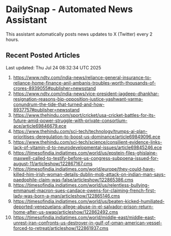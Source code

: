 # DailySnap - Automated News Assistant

This assistant automatically posts news updates to X (Twitter) every 2 hours.

## Recent Posted Articles

Last updated: Thu Jul 24 08:32:34 UTC 2025

1. https://www.ndtv.com/india-news/reliance-general-insurance-to-reliance-home-finance-anil-ambanis-troubles-worth-thousands-of-crores-8939055#publisher=newsstand
2. https://www.ndtv.com/india-news/vice-president-jagdeep-dhankhar-resignation-reasons-bjp-opposition-justice-yashwant-varma-conundrum-the-tide-that-turned-and-how-8937757#publisher=newsstand
3. https://www.thehindu.com/sport/cricket/usa-cricket-battles-for-its-future-amid-power-struggle-with-private-consortium-ace/article69846679.ece
4. https://www.thehindu.com/sci-tech/technology/trumps-ai-plan-prioritises-deregulation-to-boost-us-dominance/article69849096.ece
5. https://www.thehindu.com/sci-tech/science/consilient-evidence-links-lack-of-vitamin-d-to-neurodevelopmental-issues/article69845246.ece
6. https://timesofindia.indiatimes.com/world/us/epstein-files-ghislaine-maxwell-called-to-testify-before-us-congress-subpoena-issued-for-august-11/articleshow/122867167.cms
7. https://timesofindia.indiatimes.com/world/europe/they-could-have-killed-him-irish-woman-details-dublin-mob-attack-on-indian-man-says-paedophile-claim-was-false/articleshow/122865386.cms
8. https://timesofindia.indiatimes.com/world/us/relentless-bullying-emmanuel-macron-sues-candace-owens-for-claiming-french-first-lady-was-born-a-man/articleshow/122865146.cms
9. https://timesofindia.indiatimes.com/world/us/beaten-kicked-humiliated-deported-venezuelans-allege-abuse-in-el-salvador-prison-return-home-after-us-swap/articleshow/122862492.cms
10. https://timesofindia.indiatimes.com/world/middle-east/middle-east-unrest-iran-confronts-us-destroyer-in-gulf-of-oman-american-vessel-forced-to-retreat/articleshow/122861937.cms
